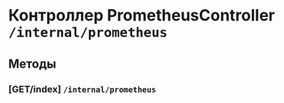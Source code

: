 # Контроллер PrometheusController `/internal/prometheus`

## Методы

### [GET/index]  `/internal/prometheus`
